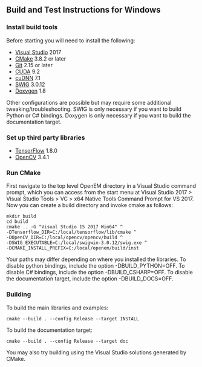 ## Build and Test Instructions for Windows

### Install build tools

Before starting you will need to install the following:

* [Visual Studio](visual_studio.md) 2017
* [CMake][CMake] 3.8.2 or later
* [Git][Git] 2.15 or later
* [CUDA][CUDA] 9.2
* [cuDNN][cuDNN] 7.1
* [SWIG][SWIG] 3.0.12
* [Doxygen][Doxygen] 1.8

Other configurations are possible but may require some additional
tweaking/troubleshooting.  SWIG is only necessary if you want to build
Python or C# bindings.  Doxygen is only necessary if you want to build
the documentation target.

### Set up third party libraries

* [TensorFlow](tensorflow.md) 1.8.0
* [OpenCV](opencv.md) 3.4.1

### Run CMake

First navigate to the top level OpenEM directory in a Visual Studio
command prompt, which you can access from the start menu at
Visual Studio 2017 > Visual Studio Tools > VC > x64 Native Tools Command
Prompt for VS 2017.  Now you can create a build directory and invoke
cmake as follows:

```shell
mkdir build
cd build
cmake .. -G "Visual Studio 15 2017 Win64" ^
-DTensorflow_DIR=C:/local/tensorflow/lib/cmake ^
-DOpenCV_DIR=C:/local/opencv/opencv/build ^
-DSWIG_EXECUTABLE=C:/local/swigwin-3.0.12/swig.exe ^
-DCMAKE_INSTALL_PREFIX=C:/local/openem/build/inst
```

Your paths may differ depending on where you installed the libraries.
To disable python bindings, include the option -DBUILD_PYTHON=OFF.
To disable C# bindings, include the option -DBUILD_CSHARP=OFF.
To disable the documentation target, include the option -DBUILD_DOCS=OFF.

### Building

To build the main libraries and examples:

```shell
cmake --build . --config Release --target INSTALL
```
To build the documentation target:

```shell
cmake --build . --config Release --target doc
```

You may also try building using the Visual Studio solutions generated
by CMake.

[CMake]: https://cmake.org/
[Git]: https://git-scm.com/download/win
[CUDA]: https://developer.nvidia.com/cuda-downloads
[cuDNN]: https://developer.nvidia.com/cudnn
[SWIG]: http://www.swig.org/download.html
[Doxygen]: https://www.stack.nl/~dimitri/doxygen/download.html
